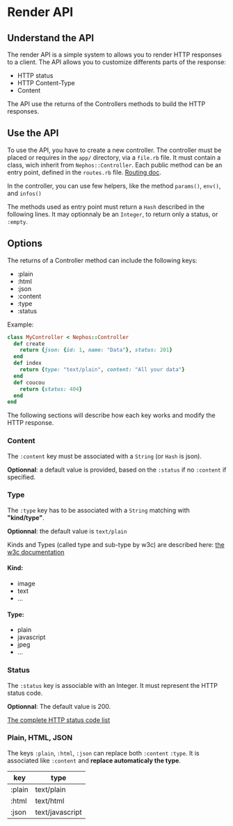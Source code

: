 # Render API

## Understand the API

The render API is a simple system to allows you to render HTTP responses to a client.
The API allows you to customize differents parts of the response:

- HTTP status
- HTTP Content-Type
- Content

The API use the returns of the Controllers methods to build the HTTP responses.


## Use the API

To use the API, you have to create a new controller.
The controller must be placed or requires in the ``app/`` directory,
via a ``file.rb`` file.
It must contain a class, wich inherit from ``Nephos::Controller``.
Each public method can be an entry point, defined in the ``routes.rb`` file.
[Routing doc](GUIDE_ROUTING.md).

In the controller, you can use few helpers,
like the method ``params()``, ``env()``, and ``infos()``

The methods used as entry point must return a ``Hash`` described in the following lines.
It may optionnaly be an ``Integer``, to return only a status, or ``:empty``.

## Options

The returns of a Controller method can include the following keys:

- :plain
- :html
- :json
- :content
- :type
- :status

Example:

```ruby
class MyController < Nephos::Controller
  def create
    return {json: {id: 1, name: "Data"}, status: 201}
  end
  def index
    return {type: "text/plain", content: "All your data"}
  end
  def coucou
    return {status: 404}
  end
end
```

The following sections will describe how each key works and modify the HTTP response.

### Content

The ``:content`` key must be associated with a ``String`` (or ``Hash`` is json).

**Optionnal**:
a default value is provided, based on the ``:status`` if no ``:content`` if specified.

### Type

The ``:type`` key has to be associated with a ``String`` matching with **"kind/type"**.

**Optionnal**:
the default value is ``text/plain``

Kinds and Types (called type and sub-type by w3c) are described here:
[the w3c documentation](http://www.w3.org/Protocols/rfc1341/4_Content-Type.html)

#### Kind:

- image
- text
- ...

#### Type:

- plain
- javascript
- jpeg
- ...


### Status

The ``:status`` key is associable with an Integer. It must represent the HTTP status code.

**Optionnal**:
The default value is 200.

[The complete HTTP status code list](https://en.wikipedia.org/wiki/List_of_HTTP_status_codes)


### Plain, HTML, JSON

The keys ``:plain``, ``:html``, ``:json`` can replace both ``:content`` ``:type``.
It is associated like ``:content`` and **replace automaticaly the type**.

key | type
---|---
:plain|text/plain
:html|text/html
:json|text/javascript
